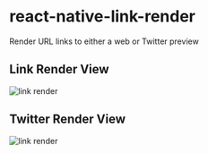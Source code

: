 # react-native-link-render
Render URL links to either a web or Twitter preview 


## Link Render View
![link render](https://uploads-ssl.webflow.com/5f162b0e0ce5746130d59063/621b0bfe86678f673850cb7a_Screen%20Shot%202022-02-26%20at%208.54.37%20PM.png)

## Twitter Render View
![link render](https://uploads-ssl.webflow.com/5f162b0e0ce5746130d59063/621b0bff3e9793fc17565d26_Screen%20Shot%202022-02-26%20at%208.54.59%20PM.png)
